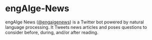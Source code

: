 # engAIge-News

engAIge News ([@engaigenews](https://twitter.com/engaigenews)) is a Twitter bot powered by natural language processing. It Tweets news articles and poses questions to consider before, during, and/or after reading.
